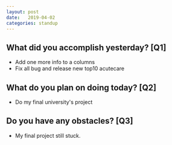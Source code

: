 ```yaml
---
layout:	post
date:	2019-04-02
categories:	standup
---
```

## What did you accomplish yesterday? [Q1]

- Add one more info to a columns
- Fix all bug and release new top10 acutecare

## What do you plan on doing today? [Q2]

- Do my final university's project

## Do you have any obstacles? [Q3]

- My final project still stuck.
